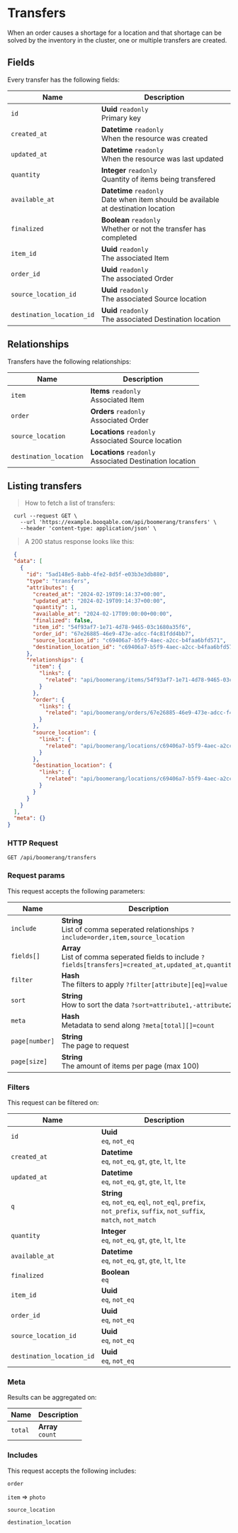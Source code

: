 # Transfers

When an order causes a shortage for a location and that shortage can be solved by the inventory in the cluster, one or multiple transfers are created.

## Fields
Every transfer has the following fields:

Name | Description
-- | --
`id` | **Uuid** `readonly`<br>Primary key
`created_at` | **Datetime** `readonly`<br>When the resource was created
`updated_at` | **Datetime** `readonly`<br>When the resource was last updated
`quantity` | **Integer** `readonly`<br>Quantity of items being transfered
`available_at` | **Datetime** `readonly`<br>Date when item should be available at destination location
`finalized` | **Boolean** `readonly`<br>Whether or not the transfer has completed
`item_id` | **Uuid** `readonly`<br>The associated Item
`order_id` | **Uuid** `readonly`<br>The associated Order
`source_location_id` | **Uuid** `readonly`<br>The associated Source location
`destination_location_id` | **Uuid** `readonly`<br>The associated Destination location


## Relationships
Transfers have the following relationships:

Name | Description
-- | --
`item` | **Items** `readonly`<br>Associated Item
`order` | **Orders** `readonly`<br>Associated Order
`source_location` | **Locations** `readonly`<br>Associated Source location
`destination_location` | **Locations** `readonly`<br>Associated Destination location


## Listing transfers



> How to fetch a list of transfers:

```shell
  curl --request GET \
    --url 'https://example.booqable.com/api/boomerang/transfers' \
    --header 'content-type: application/json' \
```

> A 200 status response looks like this:

```json
  {
  "data": [
    {
      "id": "5ad148e5-8abb-4fe2-8d5f-e03b3e3db880",
      "type": "transfers",
      "attributes": {
        "created_at": "2024-02-19T09:14:37+00:00",
        "updated_at": "2024-02-19T09:14:37+00:00",
        "quantity": 1,
        "available_at": "2024-02-17T09:00:00+00:00",
        "finalized": false,
        "item_id": "54f93af7-1e71-4d78-9465-03c1680a35f6",
        "order_id": "67e26885-46e9-473e-adcc-f4c81fdd4bb7",
        "source_location_id": "c69406a7-b5f9-4aec-a2cc-b4faa6bfd571",
        "destination_location_id": "c69406a7-b5f9-4aec-a2cc-b4faa6bfd571"
      },
      "relationships": {
        "item": {
          "links": {
            "related": "api/boomerang/items/54f93af7-1e71-4d78-9465-03c1680a35f6"
          }
        },
        "order": {
          "links": {
            "related": "api/boomerang/orders/67e26885-46e9-473e-adcc-f4c81fdd4bb7"
          }
        },
        "source_location": {
          "links": {
            "related": "api/boomerang/locations/c69406a7-b5f9-4aec-a2cc-b4faa6bfd571"
          }
        },
        "destination_location": {
          "links": {
            "related": "api/boomerang/locations/c69406a7-b5f9-4aec-a2cc-b4faa6bfd571"
          }
        }
      }
    }
  ],
  "meta": {}
}
```

### HTTP Request

`GET /api/boomerang/transfers`

### Request params

This request accepts the following parameters:

Name | Description
-- | --
`include` | **String** <br>List of comma seperated relationships `?include=order,item,source_location`
`fields[]` | **Array** <br>List of comma seperated fields to include `?fields[transfers]=created_at,updated_at,quantity`
`filter` | **Hash** <br>The filters to apply `?filter[attribute][eq]=value`
`sort` | **String** <br>How to sort the data `?sort=attribute1,-attribute2`
`meta` | **Hash** <br>Metadata to send along `?meta[total][]=count`
`page[number]` | **String** <br>The page to request
`page[size]` | **String** <br>The amount of items per page (max 100)


### Filters

This request can be filtered on:

Name | Description
-- | --
`id` | **Uuid** <br>`eq`, `not_eq`
`created_at` | **Datetime** <br>`eq`, `not_eq`, `gt`, `gte`, `lt`, `lte`
`updated_at` | **Datetime** <br>`eq`, `not_eq`, `gt`, `gte`, `lt`, `lte`
`q` | **String** <br>`eq`, `not_eq`, `eql`, `not_eql`, `prefix`, `not_prefix`, `suffix`, `not_suffix`, `match`, `not_match`
`quantity` | **Integer** <br>`eq`, `not_eq`, `gt`, `gte`, `lt`, `lte`
`available_at` | **Datetime** <br>`eq`, `not_eq`, `gt`, `gte`, `lt`, `lte`
`finalized` | **Boolean** <br>`eq`
`item_id` | **Uuid** <br>`eq`, `not_eq`
`order_id` | **Uuid** <br>`eq`, `not_eq`
`source_location_id` | **Uuid** <br>`eq`, `not_eq`
`destination_location_id` | **Uuid** <br>`eq`, `not_eq`


### Meta

Results can be aggregated on:

Name | Description
-- | --
`total` | **Array** <br>`count`


### Includes

This request accepts the following includes:

`order`


`item` => 
`photo`




`source_location`


`destination_location`





